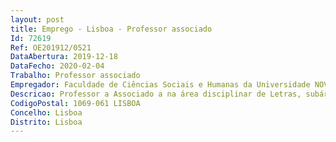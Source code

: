 ```yaml
--- 
layout: post
title: Emprego - Lisboa - Professor associado
Id: 72619
Ref: OE201912/0521
DataAbertura: 2019-12-18
DataFecho: 2020-02-04
Trabalho: Professor associado
Empregador: Faculdade de Ciências Sociais e Humanas da Universidade NOVA de Lisboa - NOVA School of Social Scien
Descricao: Professor a Associado a na área disciplinar de Letras, subárea de Estudos Alemães
CodigoPostal: 1069-061 LISBOA
Concelho: Lisboa
Distrito: Lisboa
--- 
```

